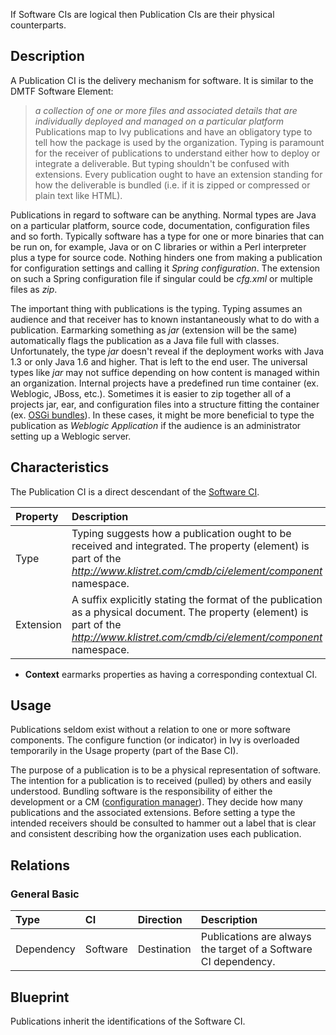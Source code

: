 If Software CIs are logical then Publication CIs are their physical counterparts.

## Description ##
A Publication CI is the delivery mechanism for software.  It is similar to the DMTF Software Element:
> _a collection of one or more files and associated details that are individually deployed and managed on a particular platform_
Publications map to Ivy publications and have an obligatory type to tell how the package is used by the organization.  Typing is paramount for the receiver of publications to understand either how to deploy or integrate a deliverable.  But typing shouldn't be confused with extensions.  Every publication ought to have an extension standing for how the deliverable is bundled (i.e. if it is zipped or compressed or plain text like HTML).

Publications in regard to software can be anything.  Normal types are Java on a particular platform, source code, documentation, configuration files and so forth.  Typically software has a type for one or more binaries that can be run on, for example, Java or on C libraries or within a Perl interpreter plus a type for source code.  Nothing hinders one from making a publication for configuration settings and calling it _Spring configuration_.  The extension on such a Spring configuration file if singular could be _cfg.xml_ or multiple files as _zip_.

The important thing with publications is the typing.  Typing assumes an audience and that receiver has to known instantaneously what to do with a publication.  Earmarking something as _jar_ (extension will be the same) automatically flags the publication as a Java file full with classes.  Unfortunately, the type _jar_ doesn't reveal if the deployment works with Java 1.3 or only Java 1.6 and higher.  That is left to the end user.  The universal types like _jar_ may not suffice depending on how content is managed within an organization.  Internal projects have a predefined run time container (ex. Weblogic, JBoss, etc.).  Sometimes it is easier to zip together all of a projects jar, ear, and configuration files into a structure fitting the container (ex. [OSGi bundles](http://en.wikipedia.org/wiki/OSGi)).  In these cases, it might be more beneficial to type the publication as _Weblogic Application_ if the audience is an administrator setting up a Weblogic server.

## Characteristics ##
The Publication CI is a direct descendant of the [Software CI](SoftwareCI.md).

| **Property** | **Description** | **Required** | **Unbounded** | **Key** | **Context** |
|:-------------|:----------------|:-------------|:--------------|:--------|:------------|
| Type | Typing suggests how a publication ought to be received and integrated.  The property (element) is part of the _http://www.klistret.com/cmdb/ci/element/component_ namespace. | Yes | No | No | Yes |
| Extension | A suffix explicitly stating the format of the publication as a physical document.  The property (element) is part of the _http://www.klistret.com/cmdb/ci/element/component_ namespace. | Yes | No | No | No |
  * **Context** earmarks properties as having a corresponding contextual CI.

## Usage ##
Publications seldom exist without a relation to one or more software components.  The configure function (or indicator) in Ivy is overloaded temporarily in the Usage property (part of the Base CI).

The purpose of a publication is to be a physical representation of software.  The intention for a publication is to received (pulled) by others and easily understood.  Bundling software is the responsibility of either the development or a CM ([configuration manager](http://en.wikipedia.org/wiki/Configuration_management)).  They decide how many publications and the associated extensions.  Before setting a type the intended receivers should be consulted to hammer out a label that is clear and consistent describing how the organization uses each publication.

## Relations ##

### General Basic ###
| **Type** | **CI** | **Direction** | **Description** |
|:---------|:-------|:--------------|:----------------|
| Dependency | Software | Destination | Publications are always the target of a Software CI dependency. |

## Blueprint ##
Publications inherit the identifications of the Software CI.